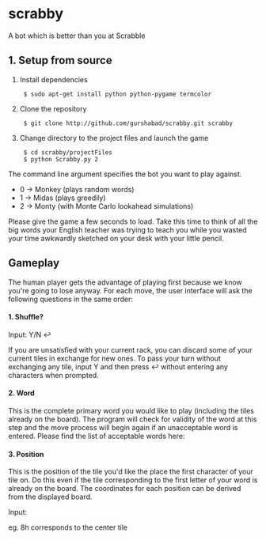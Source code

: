 # scrabby
A bot which is better than you at Scrabble


## 1. Setup from source
1. Install dependencies

        
        $ sudo apt-get install python python-pygame termcolor
        
    
2. Clone the repository

        
        $ git clone http://github.com/gurshabad/scrabby.git scrabby
        
        
3. Change directory to the project files and launch the game

        
        $ cd scrabby/projectFiles
        $ python Scrabby.py 2

The command line argument specifies the bot you want to play against.

* 0 -> Monkey (plays random words)
* 1 -> Midas (plays greedily)
* 2 -> Monty (with Monte Carlo lookahead simulations)

Please give the game a few seconds to load. Take this time to think of all the big words your English teacher was trying to teach you while you wasted your time awkwardly sketched on your desk with your little pencil.

## Gameplay
The human player gets the advantage of playing first because we know you're going to lose anyway. For each move, the user interface will ask the following questions in the same order:

#### 1. Shuffle?
Input: Y/N ↩

If you are unsatisfied with your current rack, you can discard some of your current tiles in exchange for new ones. To pass your turn without exchanging any tile, input Y and then press ↩ without entering any characters when prompted.

#### 2. Word
This is the complete primary word you would like to play (including the tiles already on the board). The program will check for validity of the word at this step and the move process will begin again if an unacceptable word is entered. Please find the list of acceptable words here: 

#### 3. Position
This is the position of the tile you'd like the place the first character of your tile on. Do this even if the tile corresponding to the first letter of your word is already on the board. The coordinates for each position can be derived from the displayed board.

Input: <row><column>

eg. 8h corresponds to the center tile
